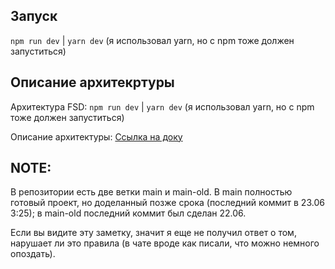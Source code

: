 ## Запуск
`npm run dev` | `yarn dev` (я использовал yarn, но с npm тоже должен запуститься)

## Описание архитекртуры
Архитектура FSD: `npm run dev` | `yarn dev` (я использовал yarn, но с npm тоже должен запуститься)

Описание архитектуры: [Ссылка на доку](https://feature-sliced.github.io/documentation/ru/docs/get-started/overview)

## NOTE:

В репозитории есть две ветки main и main-old. В main полностью готовый проект, но доделанный позже срока (последний коммит в 23.06 3:25); в main-old последний коммит был сделан 22.06.

Если вы видите эту заметку, значит я еще не получил ответ о том, нарушает ли это правила (в чате вроде как писали, что можно немного опоздать).